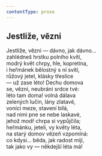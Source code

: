 ```yaml
---
contentType: prose
---
```


## Jestliže, vězni

Jestliže, vězni — dávno, jak dávno…  
zahlédneš hrstku polního kvítí,  
modrý květ chrpy, hle, kopretina,  
i heřmánek bělostný s ní svítí,  
růžový jetel, klásky třeslice  
— už zase léto! Dechu domova  
se, vězni, neubrání srdce tvé:  
léto tam doma! volná dálava  
zelených lučin, lány zlatavé,  
vonící meze, stavení bílá,  
nad nimi pne se nebe laskavé,  
jehož modř chrpa si vypůjčila;  
heřmánku, jeteli, vy květy léta,  
na starý domov vězeň vzpomíná:  
co kdysi… běda, jak radost míjí,  
tak jako vy — někdejší léta má!
